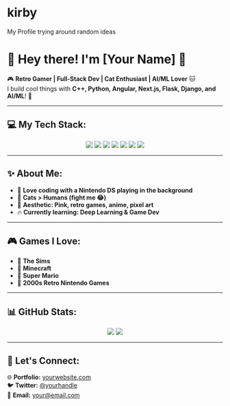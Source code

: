 # kirby
My Profile trying around random ideas
# 🌸 Hey there! I'm [Your Name] 👋

🎮 **Retro Gamer | Full-Stack Dev | Cat Enthusiast | AI/ML Lover** 🐱  
I build cool things with **C++, Python, Angular, Next.js, Flask, Django, and AI/ML**! 🚀  

---

## 💻 My Tech Stack:
<p align="center">
  <img src="https://img.shields.io/badge/C++-00599C?style=for-the-badge&logo=cplusplus&logoColor=white" />
  <img src="https://img.shields.io/badge/Python-FFD43B?style=for-the-badge&logo=python&logoColor=blue" />
  <img src="https://img.shields.io/badge/Angular-DD0031?style=for-the-badge&logo=angular&logoColor=white" />
  <img src="https://img.shields.io/badge/Next.js-000000?style=for-the-badge&logo=next.js&logoColor=white" />
  <img src="https://img.shields.io/badge/Django-092E20?style=for-the-badge&logo=django&logoColor=white" />
  <img src="https://img.shields.io/badge/Flask-000000?style=for-the-badge&logo=flask&logoColor=white" />
  <img src="https://img.shields.io/badge/Firebase-FFCA28?style=for-the-badge&logo=firebase&logoColor=black" />
</p>

---

## ✨ About Me:
- 🌟 **Love coding with a Nintendo DS playing in the background**  
- 🐾 **Cats > Humans (fight me 😂)**  
- 🎨 **Aesthetic: Pink, retro games, anime, pixel art**  
- 🔥 **Currently learning: Deep Learning & Game Dev**  

---

## 🎮 Games I Love:
- 🎀 **The Sims**
- 🌟 **Minecraft**
- 🍄 **Super Mario**
- 💖 **2000s Retro Nintendo Games**

---

## 📊 GitHub Stats:
<p align="center">
  <img src="https://github-readme-stats.vercel.app/api?username=yourusername&show_icons=true&theme=tokyonight" />
  <img src="https://github-readme-streak-stats.herokuapp.com/?user=yourusername&theme=tokyonight" />
</p>

---

## 💌 Let's Connect:
🌐 **Portfolio:** [yourwebsite.com](#)  
🐦 **Twitter:** [@yourhandle](#)  
📩 **Email:** your@email.com  
